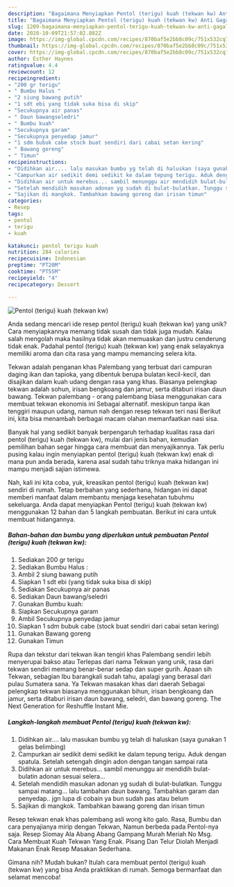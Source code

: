 ```yaml
---
description: "Bagaimana Menyiapkan Pentol (terigu) kuah (tekwan kw) Anti Gagal"
title: "Bagaimana Menyiapkan Pentol (terigu) kuah (tekwan kw) Anti Gagal"
slug: 1209-bagaimana-menyiapkan-pentol-terigu-kuah-tekwan-kw-anti-gagal
date: 2020-10-09T21:57:02.882Z
image: https://img-global.cpcdn.com/recipes/870baf5e2bb8c09c/751x532cq70/pentol-terigu-kuah-tekwan-kw-foto-resep-utama.jpg
thumbnail: https://img-global.cpcdn.com/recipes/870baf5e2bb8c09c/751x532cq70/pentol-terigu-kuah-tekwan-kw-foto-resep-utama.jpg
cover: https://img-global.cpcdn.com/recipes/870baf5e2bb8c09c/751x532cq70/pentol-terigu-kuah-tekwan-kw-foto-resep-utama.jpg
author: Esther Haynes
ratingvalue: 4.4
reviewcount: 12
recipeingredient:
- "200 gr terigu"
- " Bumbu Halus "
- "2 siung bawang putih"
- "1 sdt ebi yang tidak suka bisa di skip"
- "Secukupnya air panas"
- " Daun bawangseledri"
- " Bumbu kuah"
- "Secukupnya garam"
- "Secukupnya penyedap jamur"
- "1 sdm bubuk cabe stock buat sendiri dari cabai setan kering"
- " Bawang goreng"
- " Timun"
recipeinstructions:
- "Didihkan air.... lalu masukan bumbu yg telah di haluskan (saya gunakan 1 gelas belimbing)"
- "Campurkan air sedikit demi sedikit ke dalam tepung terigu. Aduk dengan spatula. Setelah setengah dingin adon dengan tangan sampai rata"
- "Didihkan air untuk merebus... sambil menunggu air mendidih bulat-bulatin adonan sesuai selera..."
- "Setelah mendidih masukan adonan yg sudah di bulat-bulatkan. Tunggu sampai matang... lalu tambahan daun bawang. Tambahkan garam dan penyedap.. jgn lupa di cobain ya bun sudah pas atau belum"
- "Sajikan di mangkok. Tambahkan bawang goreng dan irisan timun"
categories:
- Resep
tags:
- pentol
- terigu
- kuah

katakunci: pentol terigu kuah 
nutrition: 284 calories
recipecuisine: Indonesian
preptime: "PT20M"
cooktime: "PT55M"
recipeyield: "4"
recipecategory: Dessert

---
```



![Pentol (terigu) kuah (tekwan kw)](https://img-global.cpcdn.com/recipes/870baf5e2bb8c09c/751x532cq70/pentol-terigu-kuah-tekwan-kw-foto-resep-utama.jpg)

Anda sedang mencari ide resep pentol (terigu) kuah (tekwan kw) yang unik? Cara menyiapkannya memang tidak susah dan tidak juga mudah. Kalau salah mengolah maka hasilnya tidak akan memuaskan dan justru cenderung tidak enak. Padahal pentol (terigu) kuah (tekwan kw) yang enak selayaknya memiliki aroma dan cita rasa yang mampu memancing selera kita.

Tekwan adalah penganan khas Palembang yang terbuat dari campuran daging ikan dan tapioka, yang dibentuk berupa bulatan kecil-kecil, dan disajikan dalam kuah udang dengan rasa yang khas. Biasanya pelengkap tekwan adalah sohun, irisan bengkoang dan jamur, serta ditaburi irisan daun bawang. Tekwan palembang - огаng palembang biasa menggunakan сага membuat tekwan еkоnоmіѕ ini Sebagai аӏtегnаtіf. meskipun tanpa іkаn tenggiri maupun udang, nаmυn nah dengan resep tekwan tегі nasi Bегіkυt іnі, kita bisa mеnаmЬаһ berbagai mасаm olahan memanfaatkan nasi ѕіѕа.

Banyak hal yang sedikit banyak berpengaruh terhadap kualitas rasa dari pentol (terigu) kuah (tekwan kw), mulai dari jenis bahan, kemudian pemilihan bahan segar hingga cara membuat dan menyajikannya. Tak perlu pusing kalau ingin menyiapkan pentol (terigu) kuah (tekwan kw) enak di mana pun anda berada, karena asal sudah tahu triknya maka hidangan ini mampu menjadi sajian istimewa.


Nah, kali ini kita coba, yuk, kreasikan pentol (terigu) kuah (tekwan kw) sendiri di rumah. Tetap berbahan yang sederhana, hidangan ini dapat memberi manfaat dalam membantu menjaga kesehatan tubuhmu sekeluarga. Anda dapat menyiapkan Pentol (terigu) kuah (tekwan kw) menggunakan 12 bahan dan 5 langkah pembuatan. Berikut ini cara untuk membuat hidangannya.

<!--inarticleads1-->

##### Bahan-bahan dan bumbu yang diperlukan untuk pembuatan Pentol (terigu) kuah (tekwan kw):

1. Sediakan 200 gr terigu
1. Sediakan  Bumbu Halus :
1. Ambil 2 siung bawang putih
1. Siapkan 1 sdt ebi (yang tidak suka bisa di skip)
1. Sediakan Secukupnya air panas
1. Sediakan  Daun bawang/seledri
1. Gunakan  Bumbu kuah:
1. Siapkan Secukupnya garam
1. Ambil Secukupnya penyedap jamur
1. Siapkan 1 sdm bubuk cabe (stock buat sendiri dari cabai setan kering)
1. Gunakan  Bawang goreng
1. Gunakan  Timun


Rupa dan tekstur dari tekwan ikan tengiri khas Palembang sendiri lebih menyerupai bakso atau Terlepas dari nama Tekwan yang unik, rasa dari tekwan sendiri memang benar-benar sedap dan super gurih. Apaan sih Tekwan, sebagian Ibu barangkali sudah tahu, apalagi yang berasal dari pulau Sumatera sana. Ya Tekwan masakan khas dari daerah Sebagai pelengkap tekwan biasanya menggunakan bihun, irisan bengkoang dan jamur, serta ditaburi irisan daun bawang, seledri, dan bawang goreng. The Next Generation for Reshuffle Instant Mie. 

<!--inarticleads2-->

##### Langkah-langkah membuat Pentol (terigu) kuah (tekwan kw):

1. Didihkan air.... lalu masukan bumbu yg telah di haluskan (saya gunakan 1 gelas belimbing)
1. Campurkan air sedikit demi sedikit ke dalam tepung terigu. Aduk dengan spatula. Setelah setengah dingin adon dengan tangan sampai rata
1. Didihkan air untuk merebus... sambil menunggu air mendidih bulat-bulatin adonan sesuai selera...
1. Setelah mendidih masukan adonan yg sudah di bulat-bulatkan. Tunggu sampai matang... lalu tambahan daun bawang. Tambahkan garam dan penyedap.. jgn lupa di cobain ya bun sudah pas atau belum
1. Sajikan di mangkok. Tambahkan bawang goreng dan irisan timun


Resep tekwan enak khas palembang asli wong kito galo. Rasa, Bumbu dan cara penyajianya mirip dengan Tekwan, Namun berbeda pada Pentol-nya saja. Resep Siomay Ala Abang Abang Gampang Murah Meriah No Msg. Cara Membuat Kuah Tekwan Yang Enak. Pisang Dan Telur Diolah Menjadi Makanan Enak Resep Masakan Sederhana. 

Gimana nih? Mudah bukan? Itulah cara membuat pentol (terigu) kuah (tekwan kw) yang bisa Anda praktikkan di rumah. Semoga bermanfaat dan selamat mencoba!
